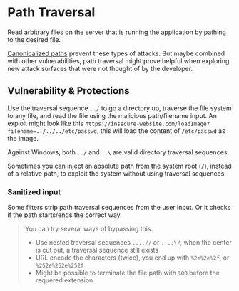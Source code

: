 # Path Traversal
Read arbitrary files on the server that is running the application by pathing to the desired file.

[Canonicalized paths](https://en.wikipedia.org/wiki/Canonicalization#Filenames) prevent these types of attacks. But maybe combined with other vulnerabilities, path traversal might prove helpful when exploring new attack surfaces that were not thought of by the developer.

## Vulnerability & Protections
Use the traversal sequence `../` to go a directory up, traverse the file system to any file, and read the file using the malicious path/filename input. An exploit might look like this `https://insecure-website.com/loadImage?filename=../../../etc/passwd`, this will load the content of `/etc/passwd` as the image.

Against Windows, both `../` and `..\` are valid directory traversal sequences. 

Sometimes you can inject an absolute path from the system root (`/`), instead of a relative path, to exploit the system without using traversal sequences.

### Sanitized input
Some filters strip path traversal sequences from the user input. Or it checks if the path starts/ends the correct way.

>You can try several ways of bypassing this.
> - Use nested traversal sequences `....//` or `....\/`, when the center is cut out, a traversal sequence still exists
> - URL encode the characters (twice), you end up with `%2e%2e%2f`, or `%252e%252e%252f`
> - Might be possible to terminate the file path with `%00` before the requered extension

